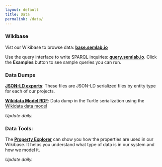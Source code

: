```yaml
---
layout: default
title: Data
permalink: /data/
---
```


### Wikibase

Vist our Wikibase to browse data: [**base.semlab.io**](http://base.semlab.io/)

Use the query interface to write SPARQL inquiries: [**query.semlab.io**](https://query.semlab.io/). Click the **Examples** button to see sample queries you can run.

### Data Dumps


[**JSON-LD exports**](https://github.com/SemanticLab/data-export): These files are JSON-LD serialized files by entity type for each of our projects.

[**Wikidata Model RDF**](https://github.com/SemanticLab/data-export-wiki-ttl): Data dump in the Turtle serialization using the [Wikidata data model](https://www.mediawiki.org/wiki/Wikibase/Indexing/RDF_Dump_Format)

_Update daily._


### Data Tools:


The [**Property Explorer**](https://semlab.io/property-explorer/) can show you how the properties are used in our Wikibase. It helps you understand what type of data is in our system and how we model it.

_Update daily._



